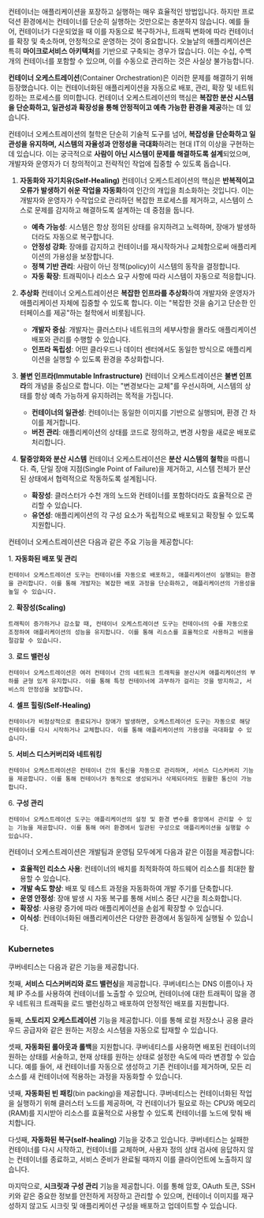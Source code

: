 컨테이너는 애플리케이션을 포장하고 실행하는 매우 효율적인 방법입니다. 하지만 프로덕션 환경에서는 컨테이너를 단순히 실행하는 것만으로는 충분하지 않습니다. 예를 들어, 컨테이너가 다운되었을 때 이를 자동으로 복구하거나, 트래픽 변화에 따라 컨테이너를 확장 및 축소하며, 안정적으로 운영하는 것이 중요합니다. 오늘날의 애플리케이션은 특히 **마이크로서비스 아키텍처**를 기반으로 구축되는 경우가 많습니다. 이는 수십, 수백 개의 컨테이너를 포함할 수 있으며, 이를 수동으로 관리하는 것은 사실상 불가능합니다.

 **컨테이너 오케스트레이션**(Container Orchestration)은 이러한 문제를 해결하기 위해 등장했습니다. 이는 컨테이너화된 애플리케이션을 자동으로 배포, 관리, 확장 및 네트워킹하는 프로세스를 의미합니다. 컨테이너 오케스트레이션의 핵심은 **복잡한 분산 시스템을 단순화하고, 일관성과 확장성을 통해 안정적이고 예측 가능한 환경을 제공**하는 데 있습니다.

컨테이너 오케스트레이션의 철학은 단순히 기술적 도구를 넘어, **복잡성을 단순화하고 일관성을 유지하며, 시스템의 자율성과 안정성을 극대화**하려는 현대 IT의 이상을 구현하는 데 있습니다. 이는 궁극적으로 **사람이 아닌 시스템이 문제를 해결하도록 설계**되었으며, 개발자와 운영자가 더 창의적이고 전략적인 작업에 집중할 수 있도록 돕습니다.
 
1. **자동화와 자기치유(Self-Healing)**
	컨테이너 오케스트레이션의 핵심은 **반복적이고 오류가 발생하기 쉬운 작업을 자동화**하여 인간의 개입을 최소화하는 것입니다. 이는 개발자와 운영자가 수작업으로 관리하던 복잡한 프로세스를 제거하고, 시스템이 스스로 문제를 감지하고 해결하도록 설계하는 데 중점을 둡니다.
	- **예측 가능성**: 시스템은 항상 정의된 상태를 유지하려고 노력하며, 장애가 발생하더라도 자동으로 복구합니다.
	- **안정성 강화**: 장애를 감지하고 컨테이너를 재시작하거나 교체함으로써 애플리케이션의 가용성을 보장합니다.
	- **정책 기반 관리**: 사람이 아닌 정책(policy)이 시스템의 동작을 결정합니다.
	- **자동 확장**: 트래픽이나 리소스 요구 사항에 따라 시스템이 자동으로 적응합니다.

2. **추상화**
	컨테이너 오케스트레이션은 **복잡한 인프라를 추상화**하여 개발자와 운영자가 애플리케이션 자체에 집중할 수 있도록 합니다. 이는 "복잡한 것을 숨기고 단순한 인터페이스를 제공"하는 철학에서 비롯됩니다.
	- **개발자 중심**: 개발자는 클러스터나 네트워크의 세부사항을 몰라도 애플리케이션 배포와 관리를 수행할 수 있습니다.
	- **인프라 독립성**: 어떤 클라우드나 데이터 센터에서도 동일한 방식으로 애플리케이션을 실행할 수 있도록 환경을 추상화합니다.

3. **불변 인프라(Immutable Infrastructure)**
	컨테이너 오케스트레이션은 **불변 인프라**의 개념을 중심으로 합니다. 이는 "변경보다는 교체"를 우선시하며, 시스템의 상태를 항상 예측 가능하게 유지하려는 목적을 가집니다.
	- **컨테이너의 일관성**: 컨테이너는 동일한 이미지를 기반으로 실행되며, 환경 간 차이를 제거합니다.
	- **버전 관리**: 애플리케이션의 상태를 코드로 정의하고, 변경 사항을 새로운 배포로 처리합니다.

4. **탈중앙화와 분산 시스템**
	컨테이너 오케스트레이션은 **분산 시스템의 철학**을 따릅니다. 즉, 단일 장애 지점(Single Point of Failure)을 제거하고, 시스템 전체가 분산된 상태에서 협력적으로 작동하도록 설계됩니다.
	- **확장성**: 클러스터가 수천 개의 노드와 컨테이너를 포함하더라도 효율적으로 관리할 수 있습니다.
	- **유연성**: 애플리케이션의 각 구성 요소가 독립적으로 배포되고 확장될 수 있도록 지원합니다.


컨테이너 오케스트레이션은 다음과 같은 주요 기능을 제공합니다:

1. **자동화된 배포 및 관리**

	컨테이너 오케스트레이션 도구는 컨테이너를 자동으로 배포하고, 애플리케이션이 실행되는 환경을 관리합니다. 이를 통해 개발자는 복잡한 배포 과정을 단순화하고, 애플리케이션의 가용성을 높일 수 있습니다.

2. **확장성(Scaling)**

	트래픽이 증가하거나 감소할 때, 컨테이너 오케스트레이션 도구는 컨테이너의 수를 자동으로 조정하여 애플리케이션의 성능을 유지합니다. 이를 통해 리소스를 효율적으로 사용하고 비용을 절감할 수 있습니다.

3. **로드 밸런싱**

	컨테이너 오케스트레이션은 여러 컨테이너 간의 네트워크 트래픽을 분산시켜 애플리케이션의 부하를 균형 있게 유지합니다. 이를 통해 특정 컨테이너에 과부하가 걸리는 것을 방지하고, 서비스의 안정성을 보장합니다.

4. **셀프 힐링(Self-Healing)**

	컨테이너가 비정상적으로 종료되거나 장애가 발생하면, 오케스트레이션 도구는 자동으로 해당 컨테이너를 다시 시작하거나 교체합니다. 이를 통해 애플리케이션의 가용성을 극대화할 수 있습니다.

5. **서비스 디스커버리와 네트워킹**

	컨테이너 오케스트레이션은 컨테이너 간의 통신을 자동으로 관리하며, 서비스 디스커버리 기능을 제공합니다. 이를 통해 컨테이너가 동적으로 생성되거나 삭제되더라도 원활한 통신이 가능합니다.

6. **구성 관리**

	컨테이너 오케스트레이션 도구는 애플리케이션의 설정 및 환경 변수를 중앙에서 관리할 수 있는 기능을 제공합니다. 이를 통해 여러 환경에서 일관된 구성으로 애플리케이션을 실행할 수 있습니다.

컨테이너 오케스트레이션은 개발팀과 운영팀 모두에게 다음과 같은 이점을 제공합니다:

- **효율적인 리소스 사용**: 컨테이너의 배치를 최적화하여 하드웨어 리소스를 최대한 활용할 수 있습니다.
- **개발 속도 향상**: 배포 및 테스트 과정을 자동화하여 개발 주기를 단축합니다.
- **운영 안정성**: 장애 발생 시 자동 복구를 통해 서비스 중단 시간을 최소화합니다.
- **확장성**: 사용량 증가에 따라 애플리케이션을 손쉽게 확장할 수 있습니다.
- **이식성**: 컨테이너화된 애플리케이션은 다양한 환경에서 동일하게 실행될 수 있습니다.


### Kubernetes

쿠버네티스는 다음과 같은 기능을 제공합니다.

첫째, **서비스 디스커버리와 로드 밸런싱**을 제공합니다. 쿠버네티스는 DNS 이름이나 자체 IP 주소를 사용하여 컨테이너를 노출할 수 있으며, 컨테이너에 대한 트래픽이 많을 경우 네트워크 트래픽을 로드 밸런싱하고 배포하여 안정적인 배포를 지원합니다.

둘째, **스토리지 오케스트레이션** 기능을 제공합니다. 이를 통해 로컬 저장소나 공용 클라우드 공급자와 같은 원하는 저장소 시스템을 자동으로 탑재할 수 있습니다.

셋째, **자동화된 롤아웃과 롤백**을 지원합니다. 쿠버네티스를 사용하면 배포된 컨테이너의 원하는 상태를 서술하고, 현재 상태를 원하는 상태로 설정한 속도에 따라 변경할 수 있습니다. 예를 들어, 새 컨테이너를 자동으로 생성하고 기존 컨테이너를 제거하며, 모든 리소스를 새 컨테이너에 적용하는 과정을 자동화할 수 있습니다.

넷째, **자동화된 빈 패킹**(bin packing)을 제공합니다. 쿠버네티스는 컨테이너화된 작업을 실행하기 위해 클러스터 노드를 제공하며, 각 컨테이너가 필요로 하는 CPU와 메모리(RAM)를 지시받아 리소스를 효율적으로 사용할 수 있도록 컨테이너를 노드에 맞춰 배치합니다.

다섯째, **자동화된 복구(self-healing)** 기능을 갖추고 있습니다. 쿠버네티스는 실패한 컨테이너를 다시 시작하고, 컨테이너를 교체하며, 사용자 정의 상태 검사에 응답하지 않는 컨테이너를 종료하고, 서비스 준비가 완료될 때까지 이를 클라이언트에 노출하지 않습니다.

마지막으로, **시크릿과 구성 관리** 기능을 제공합니다. 이를 통해 암호, OAuth 토큰, SSH 키와 같은 중요한 정보를 안전하게 저장하고 관리할 수 있으며, 컨테이너 이미지를 재구성하지 않고도 시크릿 및 애플리케이션 구성을 배포하고 업데이트할 수 있습니다.
